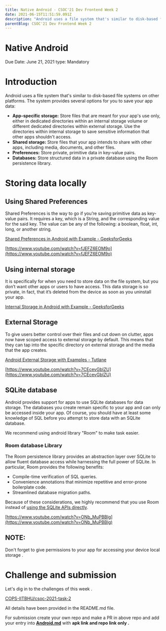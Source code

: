 ```yaml
---
title: Native Android - CSOC'21 Dev Frontend Week 2
date: 2021-06-15T11:51:59.091Z
description: "Android uses a file system that's similar to disk-based file systems on other platforms."
parentBlog: CSOC'21 Dev Frontend Week 2
---
```


# Native Android

Due Date: June 21, 2021
type: Mandatory

# Introduction

Android uses a file system that's similar to disk-based file systems on other platforms. The system provides several options for you to save your app data:

- **App-specific storage:** Store files that are meant for your app's use only, either in dedicated directories within an internal storage volume or different dedicated directories within external storage. Use the directories within internal storage to save sensitive information that other apps shouldn't access.
- **Shared storage:** Store files that your app intends to share with other apps, including media, documents, and other files.
- **Preferences:** Store private, primitive data in key-value pairs.
- **Databases:** Store structured data in a private database using the Room persistence library.

[](https://developer.android.com/training/data-storage)

# Storing data locally

## Using Shared Preferences

Shared Preferences is the way to go if you’re saving primitive data as key-value pairs. It requires a key, which is a String, and the corresponding value for the said key. The value can be any of the following: a boolean, float, int, long, or another string.

[](https://developer.android.com/reference/android/content/SharedPreferences](https://developer.android.com/reference/android/content/SharedPreferences))

[Shared Preferences in Android with Example - GeeksforGeeks](https://www.geeksforgeeks.org/shared-preferences-in-android-with-examples/)

[https://www.youtube.com/watch?v=fJEFZ6EOM9o](https://www.youtube.com/watch?v=fJEFZ6EOM9o)

## Using internal storage

It is specifically for when you need to store data on the file system, but you don’t want other apps or users to have access. This data storage is so private, in fact, that it’s deleted from the device as soon as you uninstall your app.

[Internal Storage in Android with Example - GeeksforGeeks](https://www.geeksforgeeks.org/internal-storage-in-android-with-example/)

[](https://www.youtube.com/channel/UC_Fh8kvtkVPkeihBs42jGcA)

## External Storage

To give users better control over their files and cut down on clutter, apps now have scoped access to external storage by default. This means that they can tap into the specific directory on external storage and the media that the app creates.

[Android External Storage with Examples - Tutlane](https://www.tutlane.com/tutorial/android/android-external-storage-with-examples#:~:text=In)

[https://www.youtube.com/watch?v=7CEcevGbIZU](https://www.youtube.com/watch?v=7CEcevGbIZU)

## SQLite database

Android provides support for apps to use SQLite databases for data storage. The databases you create remain specific to your app and can only be accessed inside your app. Of course, you should have at least some knowledge of SQL before you attempt to store data with an SQLite database.

[](https://developer.android.com/jetpack/androidx/releases/sqlite?gclid=CjwKCAjwn6GGBhADEiwAruUcKm3bIpx8ec_3s6U7EnBthTh-jqwdp-3SJpnLMGXx-1erwDR6Gc9EvhoCgcgQAvD_BwE&gclsrc=aw.ds](https://developer.android.com/jetpack/androidx/releases/sqlite?gclid=CjwKCAjwn6GGBhADEiwAruUcKm3bIpx8ec_3s6U7EnBthTh-jqwdp-3SJpnLMGXx-1erwDR6Gc9EvhoCgcgQAvD_BwE&gclsrc=aw.ds))

We recommend using android library "Room" to make task easier.

### Room database Library

The Room persistence library provides an abstraction layer over SQLite to allow fluent database access while harnessing the full power of SQLite. In particular, Room provides the following benefits:

- Compile-time verification of SQL queries.
- Convenience annotations that minimize repetitive and error-prone boilerplate code.
- Streamlined database migration paths.

Because of these considerations, we highly recommend that you use Room instead of [using the SQLite APIs directly](https://developer.android.com/training/data-storage/sqlite).

[](https://developer.android.com/training/data-storage/room)

[https://www.youtube.com/watch?v=ONb_MuPBBlg](https://www.youtube.com/watch?v=ONb_MuPBBlg)

## NOTE:

Don't forget to give permissions to your app for accessing your device local storage . 

# Challenge and submission

Let's dig in to the challenges of this week . 

[COPS-IITBHU/csoc-2021-task-2](https://github.com/COPS-IITBHU/csoc-2021-task-2)

All details have been provided in the README.md file.

For submission create your own repo and  make a PR in above repo and add your entry into [**Android.md**](https://github.com/COPS-IITBHU/csoc-2021-task-2/blob/master/Android.md) with **apk link and repo link only .**